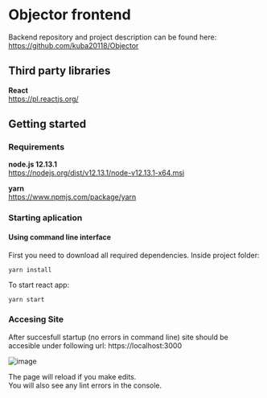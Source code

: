 # Objector frontend

Backend repository and project description can be found here:
https://github.com/kuba20118/Objector

## Third party libraries

**React**  
https://pl.reactjs.org/
## Getting started
### Requirements

**node.js 12.13.1**  
https://nodejs.org/dist/v12.13.1/node-v12.13.1-x64.msi

**yarn**  
https://www.npmjs.com/package/yarn


### Starting aplication

#### Using command line interface
First you need to download all required dependencies. Inside project folder:
```
yarn install
```
To start react app:
```
yarn start
```


### Accesing Site

After succesfull startup (no errors in command line) site should be accesible under following url: https://localhost:3000

![image](https://user-images.githubusercontent.com/32637113/153252244-da08e2ba-f81a-4ec7-97e5-704cdc15d193.png)

The page will reload if you make edits.<br />
You will also see any lint errors in the console.

